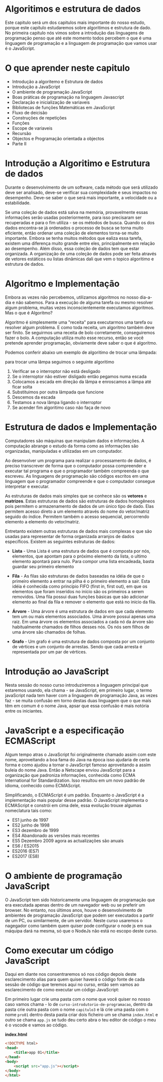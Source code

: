 # Algoritimos e estrutura de dados

Este capitulo será um dos capitulos mais importante do nosso estudo, porque este capitulo estudaremos sobre algoritimos e estrutura de dado. No primeira capitulo nós vimos sobre a introdução das linguagens de programação penso que até este momento todos percebem o que é uma linguagem de programação e a linguagem de programação que vamos usar é o JavaScript.

# O que aprender neste capitulo

- Introdução a algoritemo e Estrutura de dados
- Introdução a JavaScript
- O ambiente de programação JavaScript
- Boas práticas de programação na linguagem Javascript
- Declaração e inicialização de variaveis
- Bibliotecas de funções Matemáticas em JavaScript
- Fluxo de deicisão
- Construções de repetições
- Funções
- Escope de variaveis
- Recursão
- Objectos e Programação orientada a objectos
- Parte II

# Introdução a Algoritimo e Estrutura de dados

Durante o desenvolvimento de um software, cada método que será utilizado deve ser analisado, deve-se verificar sua complexidade e seus impactos no desempenho. Deve-se saber o que será mais importante, a velocidade ou a estabilidade.

Se uma coleção de dados está salva na memória, provavelmente essas informações serão usadas posteriormente, para isso precisaram ser recuperadas e para o fim utiliza - se os métodos de busca. Quando os dos dados encontra-se já ordenados o processo de busca se torna muito eficiente, então ordenar uma coleção de elementos torna-se muito importante. Embora se tenha muitos métodos que ealiza essa tarefa, existem uma diferença muito grande entre eles, principalmente em relação ao desempenho. Além disso, essa coleção de dados tem que estar organizada. A organização de uma coleção de dados pode ser feita através de vetores estáticos ou listas dinâmicas dali que vem o topico algoritimo e estrutura de dados.

# Algoritmo e Implementação

Embora as vezes não percebemos, utilizamos algoritmos no nosso dia-a-dia e não sabemos. Para a execução de alguma tarefa ou mesmo resolver algum problema, muitas vezes inconscientemente executamos algoritmos. Mas o que é Algoritmo?

Algoritmo é simplesmente uma "receita" para executarmos uma tarefa ou resolver algum problema. E como toda receita, um algoritmo também deve ser finito. Se seguirmos uma receita de bolo corretamente, conseguiremos fazer o bolo. A computação utiliza muito esse recurso, então se você pretende aprender programação, obviamente deve saber o que é algoritmo.

Podemos conferir abaixo um exemplo de algoritimo de trocar uma lâmpada:

para trocar uma lâmpa seguimos o seguinte algoritimo

1. Verificar se o interroptor não está desligado
2. Se o interroptor não estiver disligado então pegamos numa escada
3. Colocamos a escada em direção da lâmpa e enroscamos a lâmpa até ficar solta
4. Substituimos por outra lâmpada que funcione
5. Descemos da escada
6. Testamos a nova lâmpa ligando o interroptor
7. Se acender fim algoritimo caso não faça de novo

# Estrutura de dados e Implementação

Computadores são máquinas que manipulam dados e informações. A computação abrange o estudo da forma como as informações são organizadas, manipuladas e utilizadas em um computador.

Ao desenvolver um programa para realizar o processamento de dados, é preciso transcrever de forma que o computador possa compreender e executar tal programa e que o programador também compreenda o que escreveu. As linguagens de programação são códigos escritos em uma linguagem que o programador compreende e que o computador consegue interpretar e executar.

As estruturas de dados mais simples que se conhece são os **vetores** e **matrizes**. Estas estruturas de dados são estruturas de dados homogêneos pois permitem o armazenamento de dados de um único tipo de dado. Elas permitem acesso direto a um elemento através do nome do vetor/matriz seguido do índice. Permitem também o acesso sequencial, percorrendo elemento a elemento do vetor/matriz.

Entretanto existem outras estruturas de dados mais complexas e que são usadas para representar de forma organizada arranjos de dados específicos. Existem as seguintes estruturas de dados:

- **Lista** - Uma Lista é uma estrutura de dados que é composta por nós, elementos, que apontam para o próximo elemento da lista, o ultimo elemento apontará para nulo. Para compor uma lista encadeada, basta guardar seu primeiro elemento

- **Fila** - As filas são estruturas de dados baseadas na idéia de que o primeiro elemento a entrar na pilha é o primeiro elemento a sair. Esta idéia é conhecida como princípio FIFO (first in, first out), em que os elementos que foram inseridos no início são os primeiros a serem removidos. Uma fila possui duas funções básicas que são adicionar elemento ao final da fila e remover o elemento que está no inicio da fila.

- **Árvore** - Uma árvore é uma estrutura de dados em que cada elemento tem um ou mais elementos associados. Uma árvore possui apenas uma raiz. Em uma árvore os elementos associados a cada nó da árvore são habitualmente chamados de filhos desses nós. Os nós sem filhos de uma árvore são chamados de folhas.

- **Grafo** - Um grafo é uma estrutura de dados composta por um conjunto de vértices e um conjunto de arrestas. Sendo que cada arresta é representada por um par de vértices.

# Introdução ao JavaScript

Nesta sessão do nosso curso introduziremos a linguagem principal que estaremos usando, ela chama - se JavaScript, em primeiro lugar, o termo javaScript nada tem haver com a linguagem de programação Java, as vezes faz - se muita confusão em torno destas duas linguagem que o que mais têm em comum é o nome Java, apsar que essa confusão é mais notória entre os iniciantes.

# JavaScript e a especificação ECMAScript

Algum tempo atras o JavaScript foi originalmente chamado assim com este nome, aproveitando a boa fama do Java na época isso ajudaria de certa forma e como ajudou a tornar o JavaScript famoso aproveitando a assim buleia do nome Java. Então a Netscape enviou JavaScript para a organização que padroniza informações, conhecida como ECMA International for Standardization. Isso resultou em um novo padrão de idioma, conhecido como ECMAScript.

Simplificando, o ECMAScript é um padrão. Enquanto o JavaScript é a implementação mais popular desse padrão. O JavaScript implementa o ECMAScript e constrói em cima dele, essa evolução trouxe algumas nomeclatura tais como:

- ES1 junho de 1997
- ES2 junho de 1998
- ES3 dezembro de 1999
- ES4 Abandonado
  as versões mais recentes
- ES5 Dezembro 2009
  agora as actualizações são anuais
- ES6 / ES2015
- ES2016 (ES7)
- ES2017 (ES8)

# O ambiente de programação JavaScript

O JavaScript tem sido historicamente uma linguagem de programação que era executada apenas dentro de um navegador web ou se preferir um browser. No entanto, nos últimos anos, houve o desenvolvimento de ambientes de programação JavaScript que podem ser executados a partir de um PC, ou similarmente, de um servidor. Neste curso usaremos o nagegador como também quem quiser pode configurar o node js em sua máquipa dará na mesma, só que o NodeJs não está no escopo deste curso.

# Como executar um código JavaScript

Daqui em diante nos consentraremos só nos código depois deste esclarecimento alias para quem quiser haverá o código fonte de cada sessão de código que teremos aqui no curso, então sem vamos ao esclarecimento de como executar um código JavaScript:

Em primeiro lugar crie uma pasta com o nome que você quiser no nosso caso vamos chama - lo de `curso-introdutorio-de-programacao`, dentro da pasta crie outra pasta com o nome `capitulo3` e lá crie uma pasta com o nome `pro01` dentro desta pasta criar dois ficheiro um se chama `index.html` e outro se chama `app.js` se tudo deu certo abra o teu editor de código o meu é o vscode e vamos ao código.

**index.html**

```html
<!DOCTYPE html>
<head>
    <title>app 01</title>
</head>
<body>
    <script src="app.js"></script>
</body>
</html>
```
